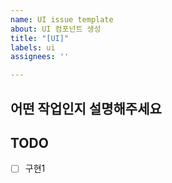 ```yaml
---
name: UI issue template
about: UI 컴포넌트 생성
title: "[UI]"
labels: ui
assignees: ''

---
```


## 어떤 작업인지 설명해주세요

## TODO
- [ ] 구현1
